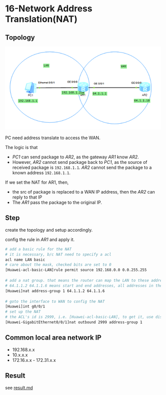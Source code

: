 # 16-Network Address Translation(NAT)

## Topology

![image-20230501002944966](./assets/image-20230501002944966.png)

PC need address translate to access the WAN.

The logic is that

- *PC1* can send package to *AR2*, as the gateway *AR1* know *AR2*.
- However, *AR2* cannot send package back to *PC1*, as the source of received package is `192.168.1.1`. *AR2* cannot send the package to a known address `192.168.1.1`.

If we set the NAT for AR1, then, 

- the src of package is replaced to a WAN IP address, then the *AR2* can reply to that IP
- The *AR1* pass the package to the original IP.

## Step

create the topology and setup accordingly.

config the rule in *AR1* and apply it.

```bash
# add a basic rule for the NAT
# it is necessary, b/c NAT need to specify a acl
acl name LAN basic
# care about the mask, checked bits are set to 0
[Huawei-acl-basic-LAN]rule permit source 192.168.0.0 0.0.255.255

# add a nat group. that means the router can map the LAN to these addresses and then send to WAN
# 64.1.1.2 64.1.1.6 means start and end addresses, all addresses in the range can be uesd.
[Huawei]nat address-group 1 64.1.1.2 64.1.1.6

# goto the interface to WAN to config the NAT
[Huawei]int g0/0/1
# set up the NAT 
# the ACL's id is 2999, i.e. [Huawei-acl-basic-LAN], to get it, use display acl all
[Huawei-GigabitEthernet0/0/1]nat outbound 2999 address-group 1
```

## Common local area network IP

- 192.168.x.x
- 10.x.x.x
- 172.16.x.x - 172.31.x.x

## Result

see [result.md](./result.md)